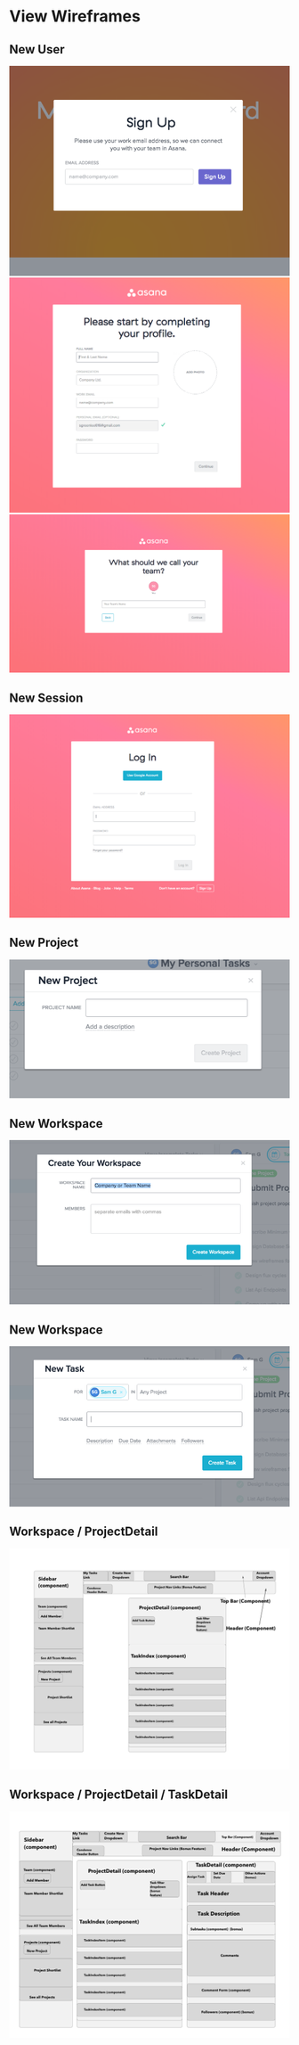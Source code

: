 # View Wireframes

## New User
![new-user1]
![new-user2]
![new-user3]

## New Session
![new-session]

## New Project
![new-project]

## New Workspace
![new-workspace]

## New Workspace
![new-task]

## Workspace / ProjectDetail
![WorkspaceProjectDetail]

## Workspace / ProjectDetail / TaskDetail
![ProjectDetailTaskDetail]


[new-user1]: ./wireframes/new_user1.png
[new-user2]: ./wireframes/new_user2.png
[new-user3]: ./wireframes/new_user3.png
[new-session]: ./wireframes/new_session.png
[new-project]: ./wireframes/new_project.png
[new-workspace]: ./wireframes/new_workspace.png
[new-task]: ./wireframes/new_task.png
[WorkspaceProjectDetail]: ./wireframes/Workspace+ProjectDetail.png
[ProjectDetailTaskDetail]: ./wireframes/ProjectDetail+TaskDetail.png
[notebook-form]: ./wireframes/notebook_form.png
